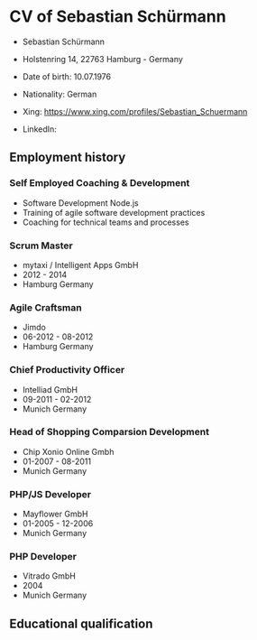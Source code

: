 # CV of Sebastian Schürmann 

* Sebastian Schürmann 
* Holstenring 14, 22763 Hamburg - Germany
* Date of birth: 10.07.1976
* Nationality: German

* Xing: https://www.xing.com/profiles/Sebastian_Schuermann
* LinkedIn: 

## Employment history 

### Self Employed Coaching & Development

* Software Development Node.js
* Training of agile software development practices
* Coaching for technical teams and processes
	
### Scrum Master

* mytaxi / Intelligent Apps GmbH 
* 2012 - 2014
* Hamburg Germany

### Agile Craftsman 

* Jimdo
* 06-2012 - 08-2012
* Hamburg Germany 

### Chief Productivity Officer  

* Intelliad GmbH
* 09-2011 - 02-2012
* Munich Germany

### Head of Shopping Comparsion Development 

* Chip Xonio Online Gmbh
* 01-2007 - 08-2011 
* Munich Germany

### PHP/JS Developer

* Mayflower GmbH 
* 01-2005 - 12-2006
* Munich Germany

### PHP Developer

* Vitrado GmbH 
* 2004
* Munich Germany

## Educational qualification



